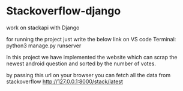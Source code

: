 # Stackoverflow-django
work on stackapi with Django

for running the project just write the below link on VS code Terminal:
python3 manage.py runserver


In this project we have implemented the website which can scrap the newest android question and sorted by the number of votes.

by passing this url on your browser you can fetch all the data from stackoverflow
http://127.0.0.1:8000/stack/latest

